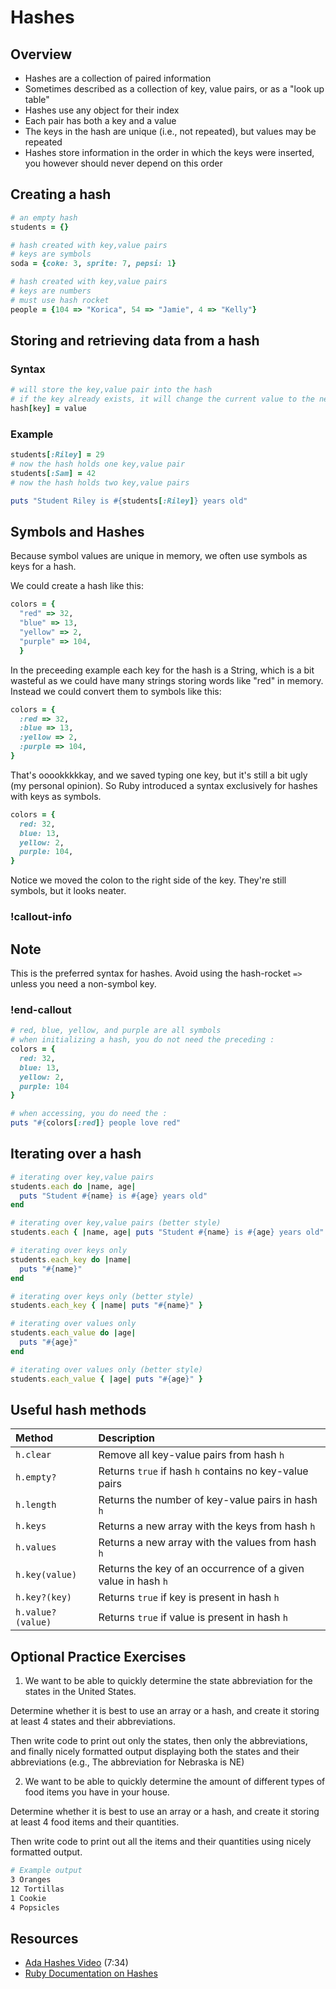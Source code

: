 # Hashes

## Overview

* Hashes are a collection of paired information
* Sometimes described as a collection of key, value pairs, or as a "look up table"
* Hashes use any object for their index
* Each pair has both a key and a value
* The keys in the hash are unique (i.e., not repeated), but values may be repeated
* Hashes store information in the order in which the keys were inserted, you however should never depend on this order

## Creating a hash

```ruby
# an empty hash
students = {}

# hash created with key,value pairs
# keys are symbols
soda = {coke: 3, sprite: 7, pepsi: 1}

# hash created with key,value pairs
# keys are numbers
# must use hash rocket
people = {104 => "Korica", 54 => "Jamie", 4 => "Kelly"}
```

## Storing and retrieving data from a hash

### Syntax

```ruby
# will store the key,value pair into the hash
# if the key already exists, it will change the current value to the new value
hash[key] = value
```

### Example

```ruby
students[:Riley] = 29
# now the hash holds one key,value pair
students[:Sam] = 42
# now the hash holds two key,value pairs

puts "Student Riley is #{students[:Riley]} years old"
```

## Symbols and Hashes

Because symbol values are unique in memory, we often use symbols as keys for a hash.

We could create a hash like this:

```ruby
colors = {
  "red" => 32,
  "blue" => 13,
  "yellow" => 2,
  "purple" => 104,
  }
```

In the preceeding example each key for the hash is a String, which is a bit wasteful as we could have many strings storing words like "red" in memory.  Instead we could convert them to symbols like this:

```ruby
colors = {
  :red => 32,
  :blue => 13,
  :yellow => 2,
  :purple => 104,
}
```

That's ooookkkkkay, and we saved typing one key, but it's still a bit ugly (my personal opinion).  So Ruby introduced a syntax exclusively for hashes with keys as symbols.

```ruby
colors = {
  red: 32,
  blue: 13,
  yellow: 2,
  purple: 104,
}
```

Notice we moved the colon to the right side of the key.  They're still symbols, but it looks neater.  

<!-- available callout types: info, success, warning, danger, secondary  -->
### !callout-info

## Note

This is the preferred syntax for hashes.  Avoid using the hash-rocket `=>` unless you need a non-symbol key.

### !end-callout


```ruby
# red, blue, yellow, and purple are all symbols
# when initializing a hash, you do not need the preceding :
colors = {
  red: 32, 
  blue: 13, 
  yellow: 2, 
  purple: 104
}

# when accessing, you do need the :
puts "#{colors[:red]} people love red"
```

## Iterating over a hash

```ruby
# iterating over key,value pairs
students.each do |name, age|
  puts "Student #{name} is #{age} years old"
end

# iterating over key,value pairs (better style)
students.each { |name, age| puts "Student #{name} is #{age} years old" }

# iterating over keys only
students.each_key do |name|
  puts "#{name}"
end

# iterating over keys only (better style)
students.each_key { |name| puts "#{name}" }

# iterating over values only
students.each_value do |age|
  puts "#{age}"
end

# iterating over values only (better style)
students.each_value { |age| puts "#{age}" }
```

## Useful hash methods

| Method            | Description                                                   |
| :---------------- | :------------------------------------------------------------ |
| `h.clear`         | Remove all key-value pairs from hash `h`                      |
| `h.empty?`        | Returns `true` if hash `h` contains no key-value pairs        |
| `h.length`        | Returns the number of key-value pairs in hash `h`             |
| `h.keys`          | Returns a new array with the keys from hash `h`               |
| `h.values`        | Returns a new array with the values from hash `h`             |
| `h.key(value)`    | Returns the key of an occurrence of a given value in hash `h` |
| `h.key?(key)`     | Returns `true` if key is present in hash `h`                  |
| `h.value?(value)` | Returns `true` if value is present in hash `h`                |

## Optional Practice Exercises

1. We want to be able to quickly determine the state abbreviation for the states in the United States. 

  Determine whether it is best to use an array or a hash, and create it storing at least 4 states and their abbreviations.

  Then write code to print out only the states, then only the abbreviations, and finally nicely formatted output displaying both the states and their abbreviations (e.g., The abbreviation for Nebraska is NE)

2. We want to be able to quickly determine the amount of different types of food items you have in your house.

  Determine whether it is best to use an array or a hash, and create it storing at least 4 food items and their quantities.

  Then write code to print out all the items and their quantities using nicely formatted output.

  ```bash
  # Example output
  3 Oranges
  12 Tortillas
  1 Cookie
  4 Popsicles
  ```

## Resources

* [Ada Hashes Video](https://adaacademy.hosted.panopto.com/Panopto/Pages/Viewer.aspx?id=6bcf8425-d83c-43b3-8cdc-8792acca77ef) (7:34)
* [Ruby Documentation on Hashes](http://ruby-doc.org/core-2.4.0/Hash.html)
